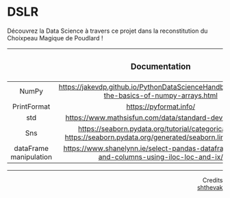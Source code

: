 # DSLR
Découvrez la Data Science à travers ce projet dans la reconstitution du Choixpeau Magique de Poudlard !

||<h3 align="center"> Documentation </h3>|
|:--------:|:---------:|
|NumPy|https://jakevdp.github.io/PythonDataScienceHandbook/02.02-the-basics-of-numpy-arrays.html|
|PrintFormat|https://pyformat.info/|
|std|https://www.mathsisfun.com/data/standard-deviation.html|
|Sns|https://seaborn.pydata.org/tutorial/categorical.html</br>https://seaborn.pydata.org/generated/seaborn.lineplot.html |
|dataFrame manipulation|https://www.shanelynn.ie/select-pandas-dataframe-rows-and-columns-using-iloc-loc-and-ix/|

----
<p align="right">
Credits </br><a href="https://github.com/Drakauf">shthevak</a>
